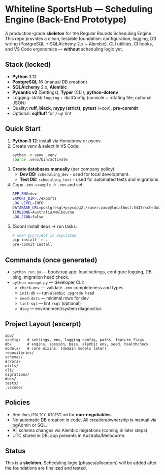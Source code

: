 # Whiteline SportsHub — Scheduling Engine (Back-End Prototype)

A production-grade **skeleton** for the Regular Rounds Scheduling Engine. This repo provides a clean, testable foundation: configuration, logging, DB wiring (PostgreSQL + SQLAlchemy 2.x + Alembic), CLI utilities, CI hooks, and VS Code ergonomics — **without** scheduling logic yet.

## Stack (locked)
- **Python** 3.12
- **PostgreSQL** 16 (manual DB creation)
- **SQLAlchemy** 2.x, **Alembic**
- **Pydantic v2** (Settings), **Typer** (CLI), **python-dotenv**
- Logging: stdlib `logging` + dictConfig (console + rotating file; optional JSON)
- Quality: **ruff**, **black**, **mypy (strict)**, **pytest** (+cov), **pre-commit**
- Optional: **sqlfluff** for `/sql` lint

## Quick Start
1. **Python 3.12**: install via Homebrew or pyenv.
2. Create venv & select in VS Code:
   ```bash
   python -m venv .venv
   source .venv/bin/activate
   ```
3. **Create databases manually** (per company policy):
    - **Dev DB:** ```scheduling_dev``` - used for local development.
    - **Test DB:** ```scheduling_test``` - used for automated tests and migrations.
4. Copy ```.env.example``` → ```.env``` and set:
    ```bash
    APP_ENV=dev
    EXPORT_DIR=./exports
    LOG_LEVEL=INFO
    DATABASE_URL=postgresql+psycopg2://user:pass@localhost:5432/scheduling_dev
    TIMEZONE=Australia/Melbourne
    LOG_JSON=false
    ```
5. (Soon) Install deps → run tasks:
    ```bash
    # when pyproject is populated
    pip install -e .
    pre-commit install
    ```

## Commands (once generated)
- ```python run.py``` — bootstrap app: load settings, configure logging, DB ping, migration head check.
- ```python manage.py``` — developer CLI:
    - ```check-env``` — validate ```.env``` completeness and types
    - ```init-db``` — run ```alembic upgrade head```
    - ```seed-data``` — minimal rows for dev
    - ```lint-sql``` — lint ```/sql``` (optional)
    - ```diag``` — environment/system diagnostics

## Project Layout (excerpt)
```arduino
app/
config/   # settings, env, logging config, paths, feature flags
db/       # engine, session, base, alembic env, seed, healthcheck
models/   # core mixins; (domain models later)
repositories/
schemas/
errors/
utils/
cli/
migrations/
docs/
tests/
.vscode/
```

## Policies
- See ```docs/POLICY_DIGEST.md``` for **non-negotiables**.
- No automatic DB creation in code. All creation/ownership is manual via pgAdmin or SQL.
- All schema changes via Alembic migrations (coming in later steps).
- UTC stored in DB; app presents in Australia/Melbourne.

## Status
This is a **skeleton**. Scheduling logic (phases/allocators) will be added after the foundations are finalized and tested.

